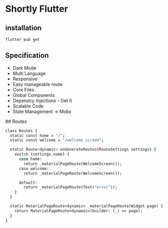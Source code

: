 # Shortly Flutter 

## installation 
```bash
flutter pub get
```

## Specification
- Dark Mode
- Multi Language
- Responsive 
- Easy manageable route
- Core Files
- Global Components
- Dependcy Injections - Get It
- Scalable Code 
- State Management -> Mobx



## Routes 
```bash
class Routes {
  static const home = "/";
  static const welcome = "/welcome_screem";

  static Route<dynamic> onGenerateRoutes(RouteSettings settings) {
    switch (settings.name) {
      case home:
        return _materialPageRoute(WelcomeScreen());
      case welcome:
        return _materialPageRoute(WelcomeScreen());

      default:
        return _materialPageRoute(Text("error"));
    }
  }

  static MaterialPageRoute<dynamic> _materialPageRoute(Widget page) {
    return MaterialPageRoute<dynamic>(builder: (_) => page);
  }
}
```

